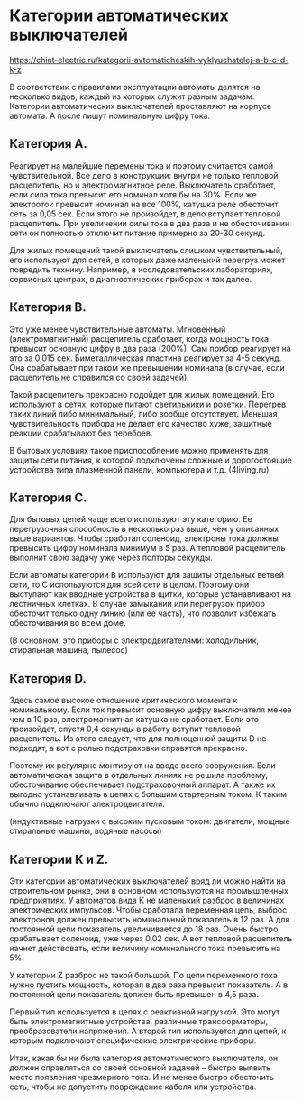 # Категории автоматических выключателей

<https://chint-electric.ru/kategorii-avtomaticheskih-vyklyuchatelej-a-b-c-d-k-z>

В соответствии с правилами эксплуатации автоматы делятся на несколько видов, каждый из которых служит разным задачам. Категории автоматических выключателей проставляют на корпусе автомата. А после пишут номинальную цифру тока.

## Категория А.

Реагирует на малейшие перемены тока и поэтому считается самой чувствительной. Все дело в конструкции: внутри не только тепловой расцепитель, но и электромагнитное реле. Выключатель сработает, если сила тока превысит его номинал хотя бы на 30%. Если же электроток превысит номинал на все 100%, катушка реле обесточит сеть за 0,05 сек. Если этого не произойдет, в дело вступает тепловой расцепитель. При увеличении силы тока в два раза и не обесточивании сети он полностью отключит питание примерно за 20-30 секунд.

Для жилых помещений такой выключатель слишком чувствительный, его используют для сетей, в которых даже маленький перегруз может повредить технику. Например, в исследовательских лабораториях, сервисных центрах, в диагностических приборах и так далее.

## Категория В.

Это уже менее чувствительные автоматы. Мгновенный (электромагнитный) расцепитель сработает, когда мощность тока превысит основную цифру в два раза (200%). Сам прибор реагирует на это за 0,015 сек. Биметаллическая пластина реагирует за 4-5 секунд. Она срабатывает при таком же превышении номинала (в случае, если расцепитель не справился со своей задачей).

Такой расцепитель прекрасно подойдет для жилых помещений. Его используют в сетях, которые питают светильники и розетки. Перегрев таких линий либо минимальный, либо вообще отсутствует. Меньшая чувствительность прибора не делает его качество хуже, защитные реакции срабатывают без перебоев.

В бытовых условиях такое приспособление можно применять для защиты сети питания, к которой подключены сложные и дорогостоящие устройства типа плазменной панели, компьютера и т.д. (4living.ru)

## Категория С.

Для бытовых цепей чаще всего используют эту категорию. Ее перегрузочная способность в несколько раз выше, чем у описанных выше вариантов. Чтобы сработал соленоид, электроны тока должны превысить цифру номинала минимум в 5 раз. А тепловой расцепитель выполнит свою задачу уже через полторы секунды.

Если автоматы категории В используют для защиты отдельных ветвей сети, то С используются для всей сети в целом. Поэтому они выступают как вводные устройства в щитки, которые устанавливают на лестничных клетках. В случае замыканий или перегрузок прибор обесточит только одну линию (или ее часть), что позволит избежать обесточивания во всем доме.

(В основном, это приборы с электродвигателями: холодильник, стиральная машина, пылесос)

## Категория D.

Здесь самое высокое отношение критического момента к номинальному. Если ток превысит основную цифру выключателя менее чем в 10 раз, электромагнитная катушка не сработает. Если это произойдет, спустя 0,4 секунды в работу вступит тепловой расцепитель. Из этого следует, что для полноценной защиты D не подходят, а вот с ролью подстраховки справятся прекрасно.

Поэтому их регулярно монтируют на вводе всего сооружения. Если автоматическая защита в отдельных линиях не решила проблему, обесточивание обеспечивает подстраховочный аппарат. А также их выгодно устанавливать в цепях с большим стартерным током. К таким обычно подключают электродвигатели.

(индуктивные нагрузки с высоким пусковым током: двигатели, мощные стиральные машины, водяные насосы)

## Категории K и Z.

Эти категории автоматических выключателей вряд ли можно найти на строительном рынке, они в основном используются на промышленных предприятиях. У автоматов вида K не маленький разброс в величинах электрических импульсов. Чтобы сработала переменная цепь, выброс электронов должен превысить номинальный показатель в 12 раз. А для постоянной цепи показатель увеличивается до 18 раз. Очень быстро срабатывает соленоид, уже через 0,02 сек. А вот тепловой расцепитель начнет действовать, если величину номинального тока превысить на 5%.

У категории Z разброс не такой большой. По цепи переменного тока нужно пустить мощность, которая в два раза превысит показатель. А в постоянной цепи показатель должен быть превышен в 4,5 раза.

Первый тип используется в цепях с реактивной нагрузкой. Это могут быть электромагнитные устройства, различные трансформаторы, преобразователи напряжения. А второй тип используется для цепей, к которым подключают специфические электрические приборы.

Итак, какая бы ни была категория автоматического выключателя, он должен справляться со своей основной задачей – быстро выявить место появления чрезмерного тока. И не менее быстро обесточить сеть, чтобы не допустить повреждение кабеля или устройства.
